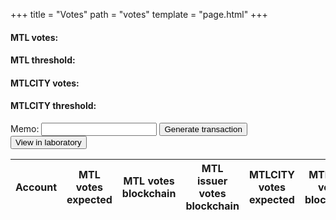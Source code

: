 +++
title = "Votes"
path = "votes"
template = "page.html"
+++
<script src="../js/global.js" defer></script>
<script src="../js/shareholders.js" defer></script>
<script src="../js/votes.js" defer></script>

<h4>MTL votes: <span id="mtl_votes_total"></span></h4>
<h4>MTL threshold: <span id="mtl_votes_threshold"></span></h4>
<h4>MTLCITY votes: <span id="mtl_city_votes_total"></span></h4>
<h4>MTLCITY threshold: <span id="mtl_city_votes_threshold"></span></h4>

<label for="votes-memo">Memo: </label>
<input type="text" id="votes-memo" name="votes-memo"/>
<button id="dividend-gen" class="btn success">Generate transaction</button>
<button id="view-laboratory" class="btn success">View in laboratory</button>

<div id="tx-error"></div>
<div id="votes-tx"></div>

<table id="votes-table" class="display">
  <thead>
    <tr>
      <th>Account</th>
      <th>MTL votes expected</th>
      <th>MTL votes blockchain</th>
      <th>MTL issuer votes blockchain</th>
      <th>MTLCITY votes expected</th>
      <th>MTLCITY votes blockchain</th>
    </tr>
  </thead>
  <tbody>

  </tbody>
</table>

<script>
  window.onload = function(){ drawVotes(); };
</script>
